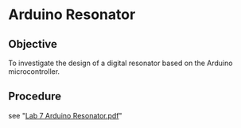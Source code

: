 # Arduino Resonator

## Objective 
To investigate the design of a digital resonator based on the Arduino microcontroller. 

## Procedure
see "[Lab 7 Arduino Resonator.pdf](https://github.com/talhatallat/DSP-Applications/blob/main/Arduino%20Resonator/Lab%207%20Arduino%20Resonator.pdf)"
